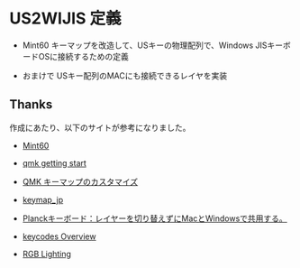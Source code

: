 # US2WIJIS 定義

- Mint60 キーマップを改造して、USキーの物理配列で、Windows JISキーボードOSに接続するための定義

- おまけで USキー配列のMACにも接続できるレイヤを実装

## Thanks

作成にあたり、以下のサイトが参考になりました。

- [Mint60](https://github.com/qmk/qmk_firmware/tree/master/keyboards/mint60)

- [qmk getting start](https://docs.qmk.fm/#/newbs_getting_started)

- [QMK キーマップのカスタマイズ](https://leico.github.io/TechnicalNote/QMK/key-customize)

- [keymap_jp](https://github.com/qmk/qmk_firmware/blob/master/quantum/keymap_extras/keymap_jp.h)

- [Planckキーボード：レイヤーを切り替えずにMacとWindowsで共用する。](http://leopardgecko.hatenablog.com/entry/2018/12/26/173904)

- [keycodes Overview](https://github.com/qmk/qmk_firmware/blob/master/docs/keycodes.md)

- [RGB Lighting](https://github.com/qmk/qmk_firmware/blob/master/docs/feature_rgblight.md)


